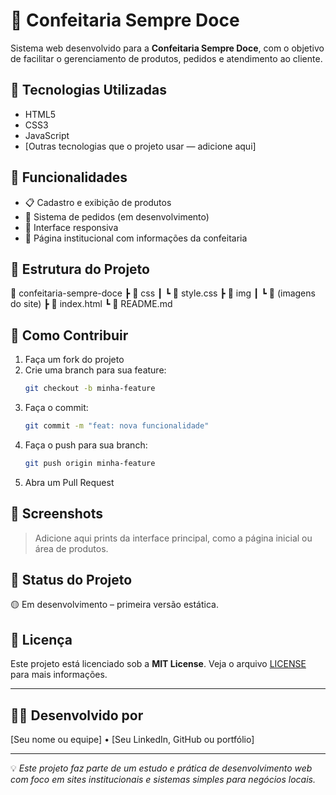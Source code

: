 # 🍰 Confeitaria Sempre Doce

Sistema web desenvolvido para a **Confeitaria Sempre Doce**, com o objetivo de facilitar o gerenciamento de produtos, pedidos e atendimento ao cliente.

## 🚀 Tecnologias Utilizadas

- HTML5
- CSS3
- JavaScript
- [Outras tecnologias que o projeto usar — adicione aqui]

## 🎯 Funcionalidades

- 📋 Cadastro e exibição de produtos
- 🛒 Sistema de pedidos (em desenvolvimento)
- 📱 Interface responsiva
- 💼 Página institucional com informações da confeitaria

## 📂 Estrutura do Projeto


📁 confeitaria-sempre-doce
 ┣ 📁 css
 ┃ ┗ 📄 style.css
 ┣ 📁 img
 ┃ ┗ 📄 (imagens do site)
 ┣ 📄 index.html
 ┗ 📄 README.md

## 🧠 Como Contribuir

1. Faça um fork do projeto
2. Crie uma branch para sua feature:
   ```bash
   git checkout -b minha-feature
   ```
3. Faça o commit:
   ```bash
   git commit -m "feat: nova funcionalidade"
   ```
4. Faça o push para sua branch:
   ```bash
   git push origin minha-feature
   ```
5. Abra um Pull Request

## 📸 Screenshots

> Adicione aqui prints da interface principal, como a página inicial ou área de produtos.

## 📌 Status do Projeto

🟡 Em desenvolvimento – primeira versão estática.

## 📄 Licença

Este projeto está licenciado sob a **MIT License**. Veja o arquivo [LICENSE](LICENSE) para mais informações.

---

## 👨‍💻 Desenvolvido por

[Seu nome ou equipe] • [Seu LinkedIn, GitHub ou portfólio]

---

💡 _Este projeto faz parte de um estudo e prática de desenvolvimento web com foco em sites institucionais e sistemas simples para negócios locais._
```
